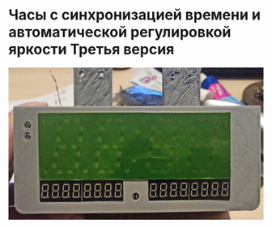 Часы с синхронизацией времени и автоматической регулировкой яркости Третья версия
========================

<img src="https://github.com/ananyevgv/Esphome-clock-NTP/blob/main/clock-3/1639051819479.jpg" height="300" alt="Часы">
